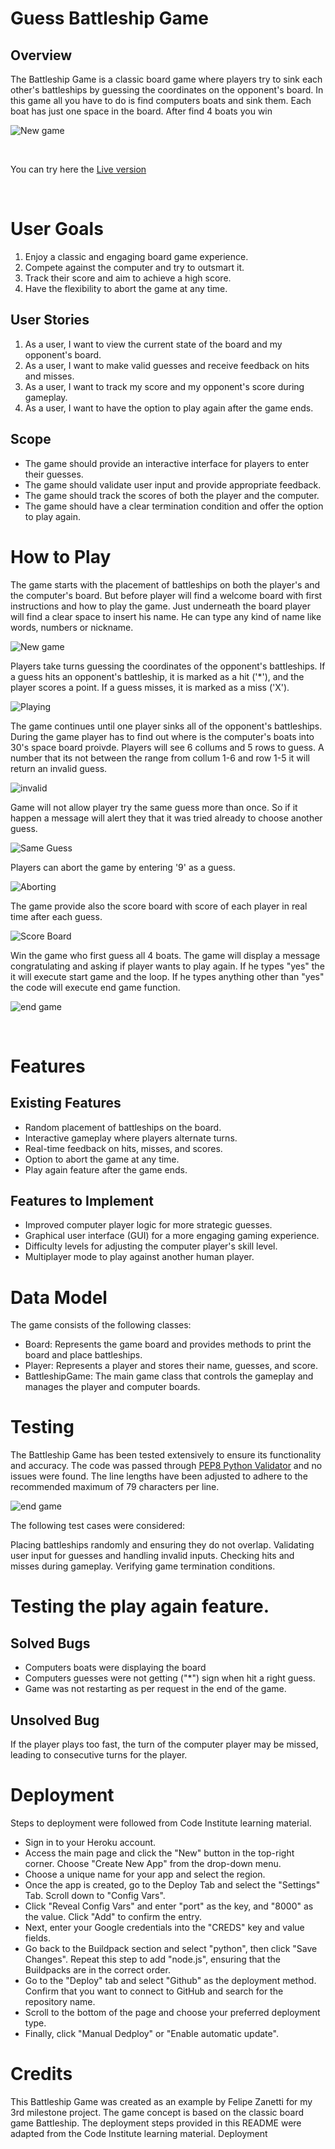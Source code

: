 # Guess Battleship Game

## Overview
The Battleship Game is a classic board game where players try to sink each other's battleships by guessing the
coordinates on the opponent's board. In this game all you have to do is find computers boats and sink them. 
Each boat has just one space in the board. After find 4 boats you win 

 ![New game](./Assets/Images/resposiviness.PNG) 


<br>

You can try here the [Live version](https://guess-battleship-game.herokuapp.com/)

<br>


# User Goals
 1. Enjoy a classic and engaging board game experience.
 2. Compete against the computer and try to outsmart it.
 3. Track their score and aim to achieve a high score.
 4. Have the flexibility to abort the game at any time.

## User Stories
1. As a user, I want to view the current state of the board and my opponent's board.
2. As a user, I want to make valid guesses and receive feedback on hits and misses.
3. As a user, I want to track my score and my opponent's score during gameplay.
4. As a user, I want to have the option to play again after the game ends.
## Scope
* The game should provide an interactive interface for players to enter their guesses.
* The game should validate user input and provide appropriate feedback.
* The game should track the scores of both the player and the computer.
* The game should have a clear termination condition and offer the option to play again.

# How to Play
The game starts with the placement of battleships on both the player's and the computer's board.
But before player will find a welcome board with first instructions and how to play the game. 
Just underneath the board player will find a clear space to insert his name. He can type any kind of 
name like words, numbers or nickname. 


![New game](./Assets/Images/new-game.PNG)



Players take turns guessing the coordinates of the opponent's battleships.
If a guess hits an opponent's battleship, it is marked as a hit ('*'), and the player scores a point.
If a guess misses, it is marked as a miss ('X').


![Playing](./Assets/Images/playing.PNG)


The game continues until one player sinks all of the opponent's battleships.
During the game player has to find out where is the computer's boats into 30's space board proivde. 
Players will see 6 collums and 5 rows to guess. A number that its not between the range from collum 1-6 and row 1-5 it will return an invalid guess. 

![invalid](./Assets/Images/invalid-guess.PNG)

Game will not allow player try the same guess more than once. So if it happen a message will alert they that it was tried already to choose another guess. 

![Same Guess](./Assets/Images/same-guess.PNG)

Players can abort the game by entering '9' as a guess.

![Aborting](./Assets/Images/aborting-game.PNG)

The game provide also the score board with score of each player in real time after each guess. 

![Score Board](./Assets/Images/score-board.PNG)

Win the game who first guess all 4 boats. The game will display a message congratulating and asking if player wants to play again. If he types "yes" the it will execute start game and the loop. If he types anything other than "yes" the code will execute end game function. 

![end game](./Assets/Images/end-game.PNG)

<br>

# Features
## Existing Features
* Random placement of battleships on the board.
* Interactive gameplay where players alternate turns.
* Real-time feedback on hits, misses, and scores.
* Option to abort the game at any time.
* Play again feature after the game ends.

## Features to Implement
* Improved computer player logic for more strategic guesses.
* Graphical user interface (GUI) for a more engaging gaming experience.
* Difficulty levels for adjusting the computer player's skill level.
* Multiplayer mode to play against another human player.

# Data Model

The game consists of the following classes:

* Board: Represents the game board and provides methods to print the board and place battleships.
* Player: Represents a player and stores their name, guesses, and score.
* BattleshipGame: The main game class that controls the gameplay and manages the player and computer boards.

# Testing
The Battleship Game has been tested extensively to ensure its functionality and accuracy. 
The code was passed through [PEP8 Python Validator](https://pep8ci.herokuapp.com/#) and no issues were found. The line lengths have been adjusted to adhere to the recommended maximum of 79 characters per line.

![end game](./Assets/Images/PEP8.PNG)

The following test cases were considered:

Placing battleships randomly and ensuring they do not overlap.
Validating user input for guesses and handling invalid inputs.
Checking hits and misses during gameplay.
Verifying game termination conditions.

# Testing the play again feature.

## Solved Bugs
* Computers boats were displaying the board 
* Computers guesses were not getting ("*") sign when hit a right guess. 
* Game was not restarting as per request in the end of the game.


## Unsolved Bug
If the player plays too fast, the turn of the computer player may be missed, leading to consecutive turns for the player.


# Deployment
Steps to deployment were followed from Code Institute learning material.
<br>

* Sign in to your Heroku account.
* Access the main page and click the "New" button in the top-right corner. Choose "Create New App" from the drop-down menu.
* Choose a unique name for your app and select the region.
* Once the app is created, go to the Deploy Tab and select the "Settings" Tab. Scroll down to "Config Vars".
* Click "Reveal Config Vars" and enter "port" as the key, and "8000" as the value. Click "Add" to confirm the entry.
* Next, enter your Google credentials into the "CREDS" key and value fields.
* Go back to the Buildpack section and select "python", then click "Save Changes". Repeat this step to add "node.js", ensuring that the Buildpacks are in the correct order.
* Go to the "Deploy" tab and select "Github" as the deployment method. Confirm that you want to connect to GitHub and search for the repository name.
* Scroll to the bottom of the page and choose your preferred deployment type.
* Finally, click "Manual Dedploy" or "Enable automatic update".

# Credits
This Battleship Game was created as an example by Felipe Zanetti for my 3rd milestone project. 
The game concept is based on the classic board game Battleship.
The deployment steps provided in this README were adapted from the Code Institute learning material.
Deployment


